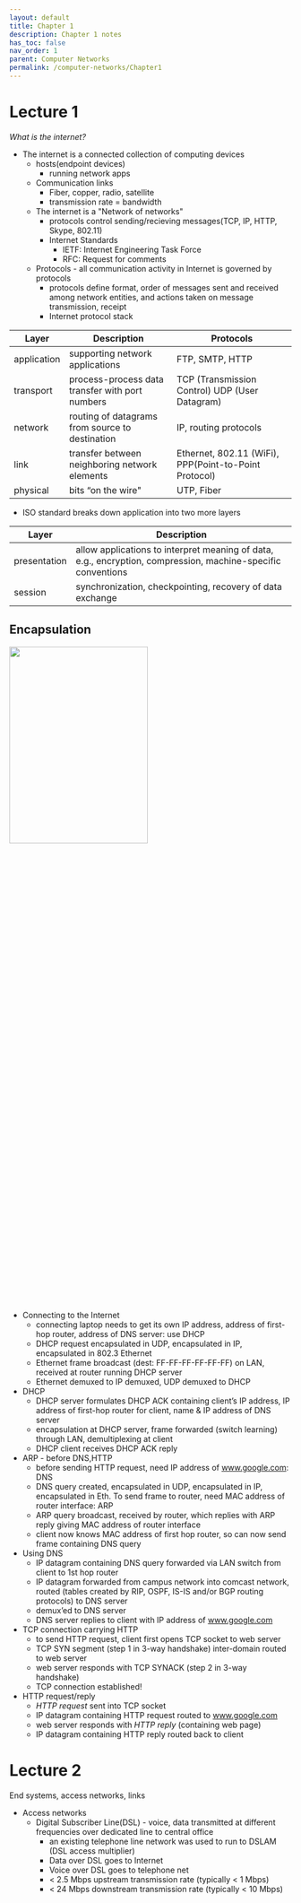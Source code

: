 ```yaml
---
layout: default
title: Chapter 1
description: Chapter 1 notes
has_toc: false
nav_order: 1
parent: Computer Networks
permalink: /computer-networks/Chapter1
---
```


# Lecture 1

_What is the internet?_ 
- The internet is a connected collection of computing devices 
    -  hosts(endpoint devices)
       -   running network apps
  - Communication links
    - Fiber, copper, radio, satellite
    - transmission rate = bandwidth
  - The internet is a "Network of networks"
    - protocols control sending/recieving messages(TCP, IP, HTTP, Skype,  802.11)
    - Internet Standards
      - IETF: Internet Engineering Task Force
      - RFC: Request for comments
  - Protocols - all communication activity in Internet is governed by protocols
    - protocols define format, order of messages sent and received among network entities, and actions taken on message transmission, receipt 
    - Internet protocol stack
  
| Layer | Description | Protocols
| ------ | ------ | -----
| application | supporting network applications | FTP, SMTP, HTTP 
| transport | process-process data transfer with port numbers | TCP (Transmission Control) UDP (User Datagram)
| network | routing of datagrams from source to destination | IP, routing protocols
| link | transfer between neighboring  network elements| Ethernet, 802.11 (WiFi), PPP(Point-to-Point Protocol)
| physical | bits “on the wire" | UTP, Fiber

- ISO standard breaks down application into two more layers


| Layer | Description
| ------ | ------ 
| presentation | allow applications to interpret meaning of data, e.g., encryption, compression, machine-specific conventions
| session | synchronization, checkpointing, recovery of data exchange


## Encapsulation
 <img src="{{site.baseurl}}/assets/computer-networks/encapsulation.png"  width="70%" height="30%">
  
- Connecting to the Internet
  - connecting laptop needs to get its own IP address, address of first-hop router, address of DNS server: use DHCP
  - DHCP request encapsulated in UDP, encapsulated in IP, encapsulated in 802.3 Ethernet
  - Ethernet frame broadcast (dest: FF-FF-FF-FF-FF-FF) on LAN, received at router running DHCP server
  - Ethernet demuxed to IP demuxed, UDP demuxed to DHCP 
- DHCP
  - DHCP server formulates DHCP ACK containing client’s IP address, IP address of first-hop router for client, name & IP address of DNS server
  - encapsulation at DHCP server, frame forwarded (switch learning) through LAN, demultiplexing at client
  - DHCP client receives DHCP ACK reply
- ARP - before DNS,HTTP
  - before sending HTTP request, need IP address of www.google.com:  DNS
  - DNS query created, encapsulated in UDP, encapsulated in IP, encapsulated in Eth.  To send frame to router, need MAC address of router interface: ARP
  - ARP query broadcast, received by router, which replies with ARP reply giving MAC address of router interface
  - client now knows MAC address of first hop router, so can now send frame containing DNS query 
- Using DNS
  - IP datagram containing DNS query forwarded via LAN switch from client to 1st hop router
  - IP datagram forwarded from campus network into comcast network, routed (tables created by RIP, OSPF, IS-IS and/or BGP routing protocols) to DNS server
  - demux’ed to DNS server
  - DNS server replies to client with IP address of www.google.com 
- TCP connection carrying HTTP
  - to send HTTP request, client first opens TCP socket to web server
  - TCP SYN segment (step 1 in 3-way handshake) inter-domain routed to web server
  - web server responds with TCP SYNACK (step 2 in 3-way handshake)
  - TCP connection established!
- HTTP request/reply
  - _HTTP request_ sent into TCP socket
  - IP datagram containing HTTP request routed to www.google.com
  - web server responds with _HTTP reply_ (containing web page)
  - IP datagram containing HTTP reply routed back to client

# Lecture 2

End systems, access networks, links
- Access networks
  - Digital Subscriber Line(DSL) - voice, data transmitted at different frequencies over dedicated line to central office
    - an existing telephone line network was used to run to DSLAM (DSL access multiplier)
    - Data over DSL goes to Internet
    - Voice over DSL goes to telephone net
    - < 2.5 Mbps upstream transmission rate (typically < 1 Mbps)
    - < 24 Mbps downstream transmission rate (typically < 10 Mbps)




















